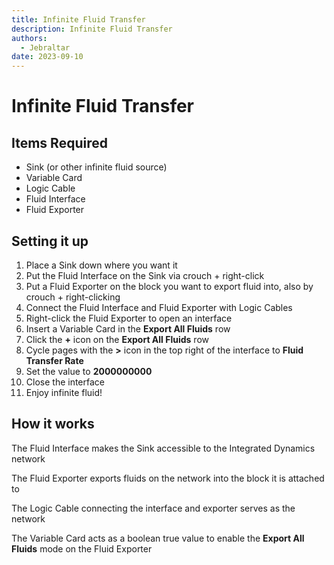 ```yaml
---
title: Infinite Fluid Transfer
description: Infinite Fluid Transfer
authors:
  - Jebraltar
date: 2023-09-10
---
```


# Infinite Fluid Transfer

## Items Required
 - Sink (or other infinite fluid source)
 - Variable Card
 - Logic Cable
 - Fluid Interface
 - Fluid Exporter

## Setting it up

  1. Place a Sink down where you want it
  2. Put the Fluid Interface on the Sink via crouch + right-click
  3. Put a Fluid Exporter on the block you want to export fluid into, also by crouch + right-clicking
  4. Connect the Fluid Interface and Fluid Exporter with Logic Cables
  5. Right-click the Fluid Exporter to open an interface
  6. Insert a Variable Card in the **Export All Fluids** row
  7. Click the **+** icon on the **Export All Fluids** row
  8. Cycle pages with the **>** icon in the top right of the interface to **Fluid Transfer Rate**
  9. Set the value to **2000000000**
  10. Close the interface
  11. Enjoy infinite fluid!

## How it works

The Fluid Interface makes the Sink accessible to the Integrated Dynamics network

The Fluid Exporter exports fluids on the network into the block it is attached to

The Logic Cable connecting the interface and exporter serves as the network

The Variable Card acts as a boolean true value to enable the **Export All Fluids** mode on the Fluid Exporter